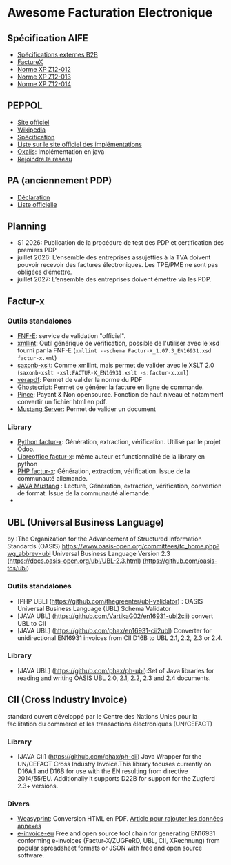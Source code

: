 # Awesome Facturation Electronique

## Spécification AIFE

- [Spécifications externes B2B](https://www.impots.gouv.fr/specifications-externes-b2b)
- [FactureX](https://fnfe-mpe.org/factur-x/)
- [Norme XP Z12-012](https://www.boutique.afnor.org/fr-fr/norme/xp-z12012/formats-et-profils-des-messages-factures-et-statuts-de-cycle-de-vie-constit/fa213344/448043)
- [Norme XP Z12-013](https://www.boutique.afnor.org/fr-fr/norme/xp-z12013/api-pour-interfacer-les-systemes-dinformations-des-entreprises-avec-les-pla/fa212532/444702)
- [Norme XP Z12-014](https://www.boutique.afnor.org/fr-fr/norme/xp-z12014/cas-dusage-b2b-applicables-dans-le-cadre-la-reforme-facture-electronique-en/fa213345/448044)

## PEPPOL

- [Site officiel](https://peppol.org/)
- [Wikipedia](https://fr.wikipedia.org/wiki/PEPPOL)
- [Spécification](https://peppol.org/documentation/technical-documentation/post-award-documentation/)
- [Liste sur le site officiel des implémentations](https://peppol.org/tools-support/links-to-software/)
- [Oxalis](https://github.com/OxalisCommunity/oxalis): Implémentation en java
- [Rejoindre le réseau](https://www.impots.gouv.fr/rejoindre-le-reseau-peppol)

## PA (anciennement PDP)

- [Déclaration](https://www.impots.gouv.fr/sites/default/files/media/1_metier/2_professionnel/EV/2_gestion/290_facturation_electronique/guide-utilisateur---demarches-simplifiees---immatriculation-pdp---2023-06.pdf)
- [Liste officielle](https://www.impots.gouv.fr/liste-des-plateformes-agreees-immatriculees-sous-reserve) 

## Planning

- S1 2026: Publication de la procédure de test des PDP et certification des premiers PDP
- juillet 2026: L’ensemble des entreprises assujetties à la TVA doivent pouvoir recevoir des factures électroniques. Les TPE/PME ne sont pas obligées d’émettre.
- juillet 2027: L’ensemble des entreprises doivent émettre via les PDP.

## Factur-x
### Outils standalones

- [FNF-E](https://services.fnfe-mpe.org/account/home): service de validation "officiel".
- [xmllint](https://manpages.debian.org/buster/libxml2-utils/xmllint.1.en.html): Outil générique de vérification, possible de l'utiliser avec le xsd fourni par la FNF-E (`xmllint --schema Factur-X_1.07.3_EN16931.xsd factur-x.xml`)
- [saxonb-xslt](https://manpages.debian.org/buster/libsaxonb-java/saxonb-xslt.1.en.html): Comme xmllint, mais permet de valider avec le XSLT 2.0 (`saxonb-xslt -xsl:FACTUR-X_EN16931.xslt -s:factur-x.xml`)
- [verapdf](https://demo.verapdf.org/): Permet de valider la norme du PDF
- [Ghostscript](https://ghostscript.com/blog/zugferd.html): Permet de générer la facture en ligne de commande.
- [Pince](https://www.princexml.com/): Payant & Non opensource. Fonction de haut niveau et notamment convertir un fichier html en pdf.
- [Mustang Server](https://mustangserver.com/validate/): Permet de valider un document

### Library

- [Python factur-x](https://github.com/akretion/factur-x): Génération, extraction, vérification. Utilisé par le projet Odoo.
- [Libreoffice factur-x](https://github.com/akretion/factur-x-libreoffice-extension): même auteur et functionnalité de la library en python
- [PHP factur-x](https://github.com/atgp/factur-x): Génération, extraction, vérification. Issue de la communauté allemande.
- [JAVA Mustang](https://www.mustangproject.org/) : Lecture, Génération, extraction, vérification, convertion de format. Issue de la communauté allemande.
- 
## UBL (Universal Business Language)
by :The Organization for the Advancement of Structured Information Standards (OASIS) https://www.oasis-open.org/committees/tc_home.php?wg_abbrev=ubl
Universal Business Language Version 2.3 (https://docs.oasis-open.org/ubl/UBL-2.3.html) (https://github.com/oasis-tcs/ubl)

### Outils standalones
- [PHP UBL] (https://github.com/thegreenter/ubl-validator) : OASIS Universal Business Language (UBL) Schema Validator
- [JAVA UBL] (https://github.com/VartikaG02/en16931-ubl2cii) convert UBL to CII
- [JAVA UBL] (https://github.com/phax/en16931-cii2ubl) Converter for unidirectional EN16931 invoices from CII D16B to UBL 2.1, 2.2, 2.3 or 2.4.

### Library
- [JAVA UBL] (https://github.com/phax/ph-ubl):Set of Java libraries for reading and writing OASIS UBL 2.0, 2.1, 2.2, 2.3 and 2.4 documents.


## CII (Cross Industry Invoice) 
standard ouvert développé par le Centre des Nations Unies pour la facilitation du commerce et les transactions électroniques (UN/CEFACT)
### Library
- [JAVA CII] (https://github.com/phax/ph-cii) Java Wrapper for the UN/CEFACT Cross Industry Invoice.This library focuses currently on D16A.1 and D16B for use with the EN resulting from directive 2014/55/EU. Additionally it supports D22B for support for the Zugferd 2.3+ versions.

### Divers

- [Weasyprint](https://weasyprint.org/): Conversion HTML en PDF. [Article pour rajouter les données annexes](https://binary-butterfly.de/artikel/factur-x-zugferd-e-invoices-with-python/)
- [e-invoice-eu](https://github.com/gflohr/e-invoice-eu/tree/main)  Free and open source tool chain for generating EN16931 conforming e-invoices (Factur-X/ZUGFeRD, UBL, CII, XRechnung) from popular spreadsheet formats or JSON with free and open source software.

